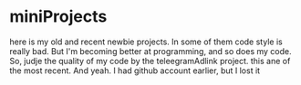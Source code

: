 # miniProjects
here is my old and recent newbie projects. In some of them code style is really bad. But I'm becoming better at programming, and so does my code. So, judje the quality of my code by the teleegramAdlink project. this ane of the most recent.
And yeah. I had github account earlier, but I lost it
